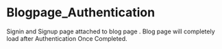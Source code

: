 # Blogpage_Authentication

Signin and Signup page attached to blog page . Blog page will completely load after Authentication Once Completed. 
